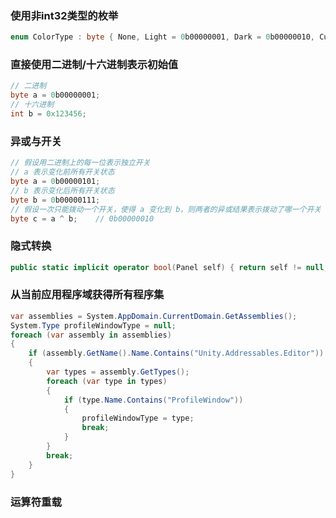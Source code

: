 ### 使用非int32类型的枚举

``` csharp
enum ColorType : byte { None, Light = 0b00000001, Dark = 0b00000010, Custom = 0b00000100, }
```

### 直接使用二进制/十六进制表示初始值

``` csharp
// 二进制
byte a = 0b00000001;
// 十六进制
int b = 0x123456;
```

### 异或与开关

``` csharp
// 假设用二进制上的每一位表示独立开关
// a 表示变化前所有开关状态
byte a = 0b00000101;
// b 表示变化后所有开关状态
byte b = 0b00000111;
// 假设一次只能拨动一个开关，使得 a 变化到 b，则两者的异或结果表示拨动了哪一个开关
byte c = a ^ b;    // 0b00000010
```

### 隐式转换

``` csharp
public static implicit operator bool(Panel self) { return self != null; }
```

### 从当前应用程序域获得所有程序集

``` csharp
var assemblies = System.AppDomain.CurrentDomain.GetAssemblies();
System.Type profileWindowType = null;
foreach (var assembly in assemblies)
{
    if (assembly.GetName().Name.Contains("Unity.Addressables.Editor"))
    {
        var types = assembly.GetTypes();
        foreach (var type in types)
        {
            if (type.Name.Contains("ProfileWindow"))
            {
                profileWindowType = type;
                break;
            }
        }
        break;
    }
}
```



### 运算符重载